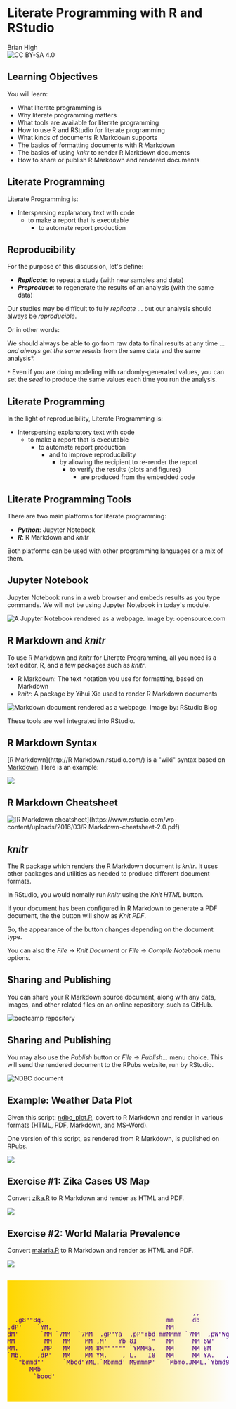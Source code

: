 # Literate Programming with R and RStudio
Brian High  
![CC BY-SA 4.0](../images/cc_by-sa_4.png)  



## Learning Objectives

You will learn:

* What literate programming is
* Why literate programming matters
* What tools are available for literate programming
* How to use R and RStudio for literate programming
* What kinds of documents R Markdown supports
* The basics of formatting documents with R Markdown
* The basics of using *knitr* to render R Markdown documents
* How to share or publish R Markdown and rendered documents

## Literate Programming

Literate Programming is:

* Interspersing explanatory text with code
    - to make a report that is executable
        - to automate report production

## Reproducibility 

For the purpose of this discussion, let's define:

* **_Replicate_**: to repeat a study (with new samples and data)
* **_Preproduce_**: to regenerate the results of an analysis (with the same data)

Our studies may be difficult to fully *replicate* ... but our analysis should always be *reproducible*.

Or in other words:

We should always be able to go from raw data to final results at any time ...
*and always get the same results* from the same data and the same analysis*.

`*` Even if you are doing modeling with randomly-generated values, you can set
the *seed* to produce the same values each time you run the analysis.

## Literate Programming

In the light of reproducibility, Literate Programming is:

* Interspersing explanatory text with code
    - to make a report that is executable
        - to automate report production
            - and to improve reproducibility
                - by allowing the recipient to re-render the report
                    - to verify the results (plots and figures)
                        - are produced from the embedded code

## Literate Programming Tools

There are two main platforms for literate programming:

* **_Python_**: Jupyter Notebook
* **_R_**: R Markdown and *knitr*

Both platforms can be used with other programming languages or a mix of them.

## Jupyter Notebook

Jupyter Notebook runs in a web browser and embeds results as you type
commands. We will not be using Jupyter Notebook in today's module.

![A Jupyter Notebook rendered as a webpage. 
Image by: [opensource.com](https://opensource.com/education/15/11/project-jupyter-science-notebooks)](images/jupyternotebook.png)

## R Markdown and *knitr*

To use R Markdown and *knitr* for Literate Programming, all you need is a text
editor, R, and a few packages such as *knitr*.

* R Markdown: The text notation you use for formatting, based on Markdown
* *knitr*: A package by Yihui Xie used to render R Markdown documents

![Markdown document rendered as a webpage. Image by: [RStudio Blog](https://blog.rstudio.org/2014/06/)](images/storms-004.png)

These tools are well integrated into RStudio.

## R Markdown Syntax

[R Markdown](http://R Markdown.rstudio.com/) is a "wiki" syntax based on 
[Markdown](https://daringfireball.net/projects/markdown/). Here is an 
example:

![](images/rmarkdown_document.png)

## R Markdown Cheatsheet

![[R Markdown cheatsheet](https://www.rstudio.com/wp-content/uploads/2016/03/R Markdown-cheatsheet-2.0.pdf)](images/cheatsheet.png)

## *knitr*

The R package which renders the R Markdown document is *knitr*. It uses other 
packages and utilities as needed to produce different document formats.

In RStudio, you would nomally run *knitr* using the *Knit HTML* button. 

If your document has been configured in R Markdown to generate a PDF document,
the the button will show as *Knit PDF*.

So, the appearance of the button changes depending on the document type.

You can also the *File* -> *Knit Document* or *File* -> *Compile Notebook*
menu options.

## Sharing and Publishing

You can share your R Markdown source document, along with any data, images,
and other related files on an online repository, such as GitHub.

![[bootcamp repository](https://github.com/brianhigh/computing_bootcamp)](images/bootcamp_github.png)

## Sharing and Publishing

You may also use the *Publish* button or *File* -> *Publish...* menu
choice. This will send the rendered document to the RPubs website, run by RStudio.

![[NDBC document](https://rpubs.com/brianhigh/108765)](images/ndbc_rpubs.png)

## Example: Weather Data Plot

Given this script: [ndbc_plot.R](ndbc_plot.R), covert to R Markdown and render in
various formats (HTML, PDF, Markdown, and MS-Word).

One version of this script, as rendered from R Markdown, is published on 
[RPubs](https://rpubs.com/brianhigh/108765).

![](images/ndbcplot.png)

## Exercise #1: Zika Cases US Map

Convert [zika.R](zika.R) to R Markdown and render as HTML and PDF.

![](images/zikaplot.png)

## Exercise #2: World Malaria Prevalence

Convert [malaria.R](malaria.R) to R Markdown and render as HTML and PDF.

![](images/malariaplot.png)

## 


<pre style="color: indigo; background: linear-gradient(to right, gold, rgba(255,0,0,0)); padding-top: 50px; padding-bottom: 50px;">
                                                                                        
                                                  ,,                                    
  .g8""8q.                                 mm     db                           ,M"""b.  
.dP'    `YM.                               MM                                  89'  `Mg 
dM'      `MM `7MM  `7MM  .gP"Ya  ,pP"Ybd mmMMmm `7MM  ,pW"Wq.`7MMpMMMb.  ,pP"Ybd    ,M9 
MM        MM   MM    MM ,M'   Yb 8I   `"   MM     MM 6W'   `Wb MM    MM  8I   `" mMMY'  
MM.      ,MP   MM    MM 8M"""""" `YMMMa.   MM     MM 8M     M8 MM    MM  `YMMMa. MM     
`Mb.    ,dP'   MM    MM YM.    , L.   I8   MM     MM YA.   ,A9 MM    MM  L.   I8 ,,     
  `"bmmd"'     `Mbod"YML.`Mbmmd' M9mmmP'   `Mbmo.JMML.`Ybmd9'.JMML  JMML.M9mmmP' db     
      MMb                                                                               
       `bood'
</pre>
<!-- http://patorjk.com/software/taag/#p=display&f=Georgia11&t=Questions%3F%0A -->
